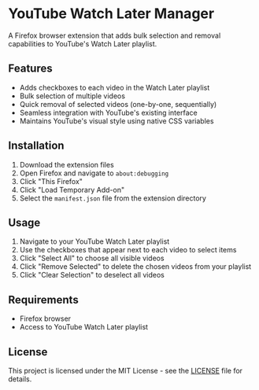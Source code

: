 # YouTube Watch Later Manager

A Firefox browser extension that adds bulk selection and removal capabilities to YouTube's Watch Later playlist.

## Features

- Adds checkboxes to each video in the Watch Later playlist
- Bulk selection of multiple videos
- Quick removal of selected videos (one-by-one, sequentially)
- Seamless integration with YouTube's existing interface
- Maintains YouTube's visual style using native CSS variables

## Installation

1. Download the extension files
2. Open Firefox and navigate to `about:debugging`
3. Click "This Firefox"
4. Click "Load Temporary Add-on"
5. Select the `manifest.json` file from the extension directory

## Usage

1. Navigate to your YouTube Watch Later playlist
2. Use the checkboxes that appear next to each video to select items
3. Click "Select All" to choose all visible videos
4. Click "Remove Selected" to delete the chosen videos from your playlist
5. Click "Clear Selection" to deselect all videos

## Requirements

- Firefox browser
- Access to YouTube Watch Later playlist

## License

This project is licensed under the MIT License - see the [LICENSE](LICENSE) file for details.
